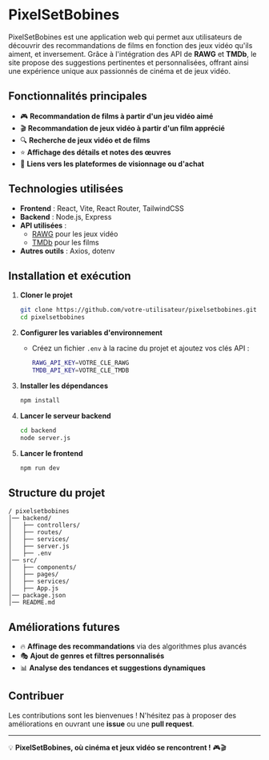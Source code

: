 # PixelSetBobines

PixelSetBobines est une application web qui permet aux utilisateurs de découvrir des recommandations de films en fonction des jeux vidéo qu'ils aiment, et inversement. Grâce à l'intégration des API de **RAWG** et **TMDb**, le site propose des suggestions pertinentes et personnalisées, offrant ainsi une expérience unique aux passionnés de cinéma et de jeux vidéo.

## Fonctionnalités principales

- 🎮 **Recommandation de films à partir d'un jeu vidéo aimé**
- 🎬 **Recommandation de jeux vidéo à partir d'un film apprécié**
- 🔍 **Recherche de jeux vidéo et de films**
- ⭐ **Affichage des détails et notes des œuvres**
- 🔗 **Liens vers les plateformes de visionnage ou d'achat**

## Technologies utilisées

- **Frontend** : React, Vite, React Router, TailwindCSS
- **Backend** : Node.js, Express
- **API utilisées** :
  - [RAWG](https://rawg.io/apidocs) pour les jeux vidéo
  - [TMDb](https://developer.themoviedb.org/reference/intro/getting-started) pour les films
- **Autres outils** : Axios, dotenv

## Installation et exécution

1. **Cloner le projet**
   ```sh
   git clone https://github.com/votre-utilisateur/pixelsetbobines.git
   cd pixelsetbobines
   ```

2. **Configurer les variables d'environnement**
   - Créez un fichier `.env` à la racine du projet et ajoutez vos clés API :
     ```sh
     RAWG_API_KEY=VOTRE_CLE_RAWG
     TMDB_API_KEY=VOTRE_CLE_TMDB
     ```

3. **Installer les dépendances**
   ```sh
   npm install
   ```

4. **Lancer le serveur backend**
   ```sh
   cd backend
   node server.js
   ```

5. **Lancer le frontend**
   ```sh
   npm run dev
   ```

## Structure du projet

```
/ pixelsetbobines
│── backend/
│   ├── controllers/
│   ├── routes/
│   ├── services/
│   ├── server.js
│   ├── .env
│── src/
│   ├── components/
│   ├── pages/
│   ├── services/
│   ├── App.js
│── package.json
│── README.md
```

## Améliorations futures

- 🔥 **Affinage des recommandations** via des algorithmes plus avancés
- 🎭 **Ajout de genres et filtres personnalisés**
- 📊 **Analyse des tendances et suggestions dynamiques**

## Contribuer

Les contributions sont les bienvenues ! N'hésitez pas à proposer des améliorations en ouvrant une **issue** ou une **pull request**.

---

💡 **PixelSetBobines, où cinéma et jeux vidéo se rencontrent !** 🎮🎬

